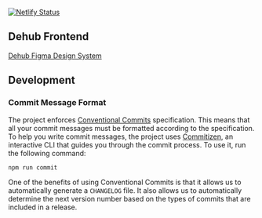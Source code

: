 [![Netlify Status](https://api.netlify.com/api/v1/badges/bece18c2-2495-4248-a6f6-62792c2ec8f3/deploy-status)](https://app.netlify.com/sites/dehub-frontend/deploys)

## Dehub Frontend

[Dehub Figma Design System](https://www.figma.com/design/vQyUQzckQ7rQzRYpwBqgaL/Dehub-Design-System)

## Development

### Commit Message Format

The project enforces [Conventional Commits](https://www.conventionalcommits.org/) specification. This means that all your commit messages must be formatted according to the specification. To help you write commit messages, the project uses [Commitizen](https://github.com/commitizen/cz-cli), an interactive CLI that guides you through the commit process. To use it, run the following command:

```shell
npm run commit
```

One of the benefits of using Conventional Commits is that it allows us to automatically generate a `CHANGELOG` file. It also allows us to automatically determine the next version number based on the types of commits that are included in a release.
